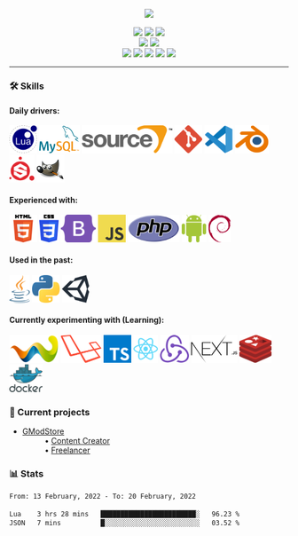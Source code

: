 <p align="center"><a href="https://www.gmodstore.com/users/TOJU" target="_blank"><img src="https://toju.xyz/gms-stats/"/></a></p>
<p align="center">
  <img src="https://img.shields.io/badge/Job-Student%20(elite%20boarding%20school%20for%20sports)-blue"/>
  <img src="https://img.shields.io/badge/Lives-Germany-blue"/>
  <img src="https://img.shields.io/badge/Languages-German%20%26%20English-blue"/>
  <br>
  <img src="https://img.shields.io/badge/Focus-Game%20%26%20Web Development-brightgreen"/>
  <img src="https://img.shields.io/badge/Expert-3D%20Modeling-brightgreen"/>
  <br>
  <a href="https://toju.xyz/"><img src="https://img.shields.io/badge/Website-46a2f1.svg?&logo=Google-Chrome&logoColor=white&link=https://toju.xyz/"/></a>
  <a href="https://toju.xyz/discord"><img src="https://img.shields.io/discord/709853073039687761?color=blueviolet&label=Discord&logo=discord&logoColor=white&link=https://toju.xyz/discord/"/></a>
  <a href="https://steamcommunity.com/id/zTOJU/"><img src="https://img.shields.io/badge/Steam-blue?logo=Steam&logoColor=white&link=https://steamcommunity.com/id/zTOJU/"/></a>
  <a href="https://www.youtube.com/channel/UCxCbplvjzZZlNz9eIFoOgRQ"><img src="https://img.shields.io/badge/YouTube-critical?logo=YouTube&logoColor=white&link=https://www.youtube.com/channel/UCxCbplvjzZZlNz9eIFoOgRQ"/></a>
  <a href="https://sketchfab.com/ztoju"><img src="https://img.shields.io/badge/Sketchfab-informational?logo=Sketchfab&logoColor=white&link=https://sketchfab.com/ztoju"/></a>
</p>
<hr>
<h3>🛠️ Skills</h3>
<h4>Daily drivers:</h4>
<p align="left">
  <code><a href="http://www.lua.org/"><img height="50" alt="Lua" src="https://raw.githubusercontent.com/zTOJU/zTOJU/main/assets/lua.svg"></a></code>
  <code><a href="https://www.mysql.com/"><img height="50" alt="MySQL" src="https://raw.githubusercontent.com/zTOJU/zTOJU/main/assets/mysql.svg"></a></code>
  <code><a href="https://developer.valvesoftware.com/wiki/Source"><img height="50" alt="Source Engine" src="https://raw.githubusercontent.com/zTOJU/zTOJU/main/assets/sourceengine.svg"></a></code>
  <code><a href="https://git-scm.com/"><img height="50" alt="Git" src="https://raw.githubusercontent.com/zTOJU/zTOJU/main/assets/git.svg"></a></code>
  <code><a href="https://code.visualstudio.com/"><img height="50" alt="Visual Studio Code" src="https://raw.githubusercontent.com/zTOJU/zTOJU/main/assets/visualstudiocode.svg"></a></code>
  <code><a href="https://www.blender.org/"><img height="50" alt="Blender" src="https://raw.githubusercontent.com/zTOJU/zTOJU/main/assets/blender.svg"></a></code>
  <code><a href="https://www.substance3d.com/products/substance-painter/"><img height="50" alt="Substance Painter" src="https://raw.githubusercontent.com/zTOJU/zTOJU/main/assets/substancepainter.svg"></a></code>
  <code><a href="https://www.gimp.org/"><img height="50" alt="Gimp" src="https://raw.githubusercontent.com/zTOJU/zTOJU/main/assets/gimp.svg"></a></code>
</p>
<h4>Experienced with:</h4>
<p align="left">
  <code><a href="https://de.wikipedia.org/wiki/HTML5"><img height="50" alt="HTML5" src="https://raw.githubusercontent.com/zTOJU/zTOJU/main/assets/html5.svg"></a></code>
  <code><a href="https://de.wikipedia.org/wiki/Cascading_Style_Sheets"><img height="50" alt="CSS3" src="https://raw.githubusercontent.com/zTOJU/zTOJU/main/assets/css3.svg"></a></code>
  <code><a href="https://getbootstrap.com/"><img height="50" alt="Bootstrap" src="https://raw.githubusercontent.com/zTOJU/zTOJU/main/assets/bootstrap.svg"></a></code>
  <code><a href="https://www.javascript.com/"><img height="50" alt="Javascript" src="https://raw.githubusercontent.com/zTOJU/zTOJU/main/assets/javascript.svg"></a></code>
  <code><a href="https://www.php.net/"><img height="50" alt="PHP" src="https://raw.githubusercontent.com/zTOJU/zTOJU/main/assets/php.svg"></a></code>
  <code><a href="https://www.android.com/"><img height="50" alt="Android" src="https://raw.githubusercontent.com/zTOJU/zTOJU/main/assets/android.svg"></a></code>
  <code><a href="https://www.debian.org/"><img height="50" alt="Debian" src="https://raw.githubusercontent.com/zTOJU/zTOJU/main/assets/debian.svg"></a></code>
</p>
<h4>Used in the past:</h4>
<p align="left">
  <code><a href="https://java.com/"><img height="50" alt="Java" src="https://raw.githubusercontent.com/zTOJU/zTOJU/main/assets/java.svg"></a></code>
  <code><a href="https://www.python.org/"><img height="50" alt="Python" src="https://raw.githubusercontent.com/zTOJU/zTOJU/main/assets/python.svg"></a></code>
  <code><a href="https://unity.com/"><img height="50" alt="Unity" src="https://raw.githubusercontent.com/zTOJU/zTOJU/main/assets/unity.svg"></a></code>
</p>
<h4>Currently experimenting with (Learning):</h4>
<p align="left">
  <code><a href="https://github.com/WoltLab/WCF"><img height="50" alt="WSC" src="https://raw.githubusercontent.com/zTOJU/zTOJU/main/assets/woltlab.svg"></a></code>
  <code><a href="https://laravel.com/"><img height="50" alt="Laravel" src="https://raw.githubusercontent.com/zTOJU/zTOJU/main/assets/laravel.svg"></a></code>
  <code><a href="https://www.typescriptlang.org/"><img height="50" alt="Typescript" src="https://raw.githubusercontent.com/zTOJU/zTOJU/main/assets/typescript.svg"></a></code>
  <code><a href="https://reactjs.org/"><img height="50" alt="React.js" src="https://raw.githubusercontent.com/zTOJU/zTOJU/main/assets/react.svg"></a></code>
  <code><a href="https://redux.js.org/"><img height="50" alt="Redux" src="https://raw.githubusercontent.com/zTOJU/zTOJU/main/assets/redux.svg"></a></code>
  <code><a href="https://nextjs.org/"><img height="50" alt="Next.js" src="https://raw.githubusercontent.com/zTOJU/zTOJU/main/assets/next.svg"></a></code>
  <code><a href="https://redis.io/"><img height="50" alt="Redis" src="https://raw.githubusercontent.com/zTOJU/zTOJU/main/assets/redis.svg"></a></code>
  <code><a href="https://www.docker.com/"><img height="50" alt="Docker" src="https://raw.githubusercontent.com/zTOJU/zTOJU/main/assets/docker.svg"></a></code>
</p>
<h3>🚧 Current projects</h3>
<ul>
  <li><a href="https://www.gmodstore.com/users/TOJU">GModStore</a></li>
  <dd>• <a href="https://www.gmodstore.com/users/TOJU/addons">Content Creator</a></dd>
  <dd>• <a href="https://www.gmodstore.com/users/TOJU/reputation">Freelancer</a></dd>
</ul>
<h3>📊 Stats</h3>

<!--START_SECTION:waka-->
```text
From: 13 February, 2022 - To: 20 February, 2022

Lua    3 hrs 28 mins   ████████████████████████░   96.23 % 
JSON   7 mins          █░░░░░░░░░░░░░░░░░░░░░░░░   03.52 % 
```
<!--END_SECTION:waka-->
